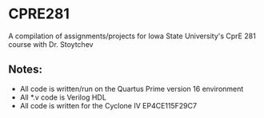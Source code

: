 # CPRE281
A compilation of assignments/projects for Iowa State University's CprE 281 course with Dr. Stoytchev

## Notes: 
* All code is written/run on the Quartus Prime version 16 environment
* All *.v code is Verilog HDL
* All code is written for the Cyclone IV EP4CE115F29C7

